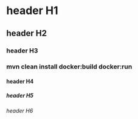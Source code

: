 # header H1
## header H2
### header H3
### mvn clean install docker:build docker:run
#### header H4
##### header H5
###### header H6